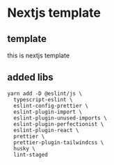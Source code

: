 # Nextjs template

## template

this is nextjs template

## added libs

```
yarn add -D @eslint/js \
  typescript-eslint \
  eslint-config-prettier \
  eslint-plugin-import \
  eslint-plugin-unused-imports \
  eslint-plugin-perfectionist \
  eslint-plugin-react \
  prettier \
  prettier-plugin-tailwindcss \
  husky \
  lint-staged
```
